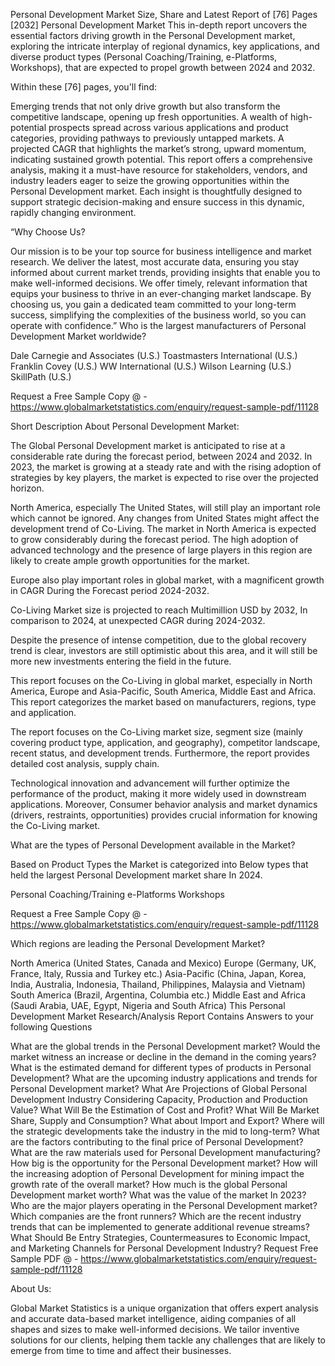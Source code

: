 Personal Development Market Size, Share and Latest Report of [76] Pages [2032]
Personal Development Market This in-depth report uncovers the essential factors driving growth in the Personal Development market, exploring the intricate interplay of regional dynamics, key applications, and diverse product types (Personal Coaching/Training, e-Platforms, Workshops), that are expected to propel growth between 2024 and 2032.

Within these [76] pages, you'll find:

Emerging trends that not only drive growth but also transform the competitive landscape, opening up fresh opportunities.
A wealth of high-potential prospects spread across various applications and product categories, providing pathways to previously untapped markets.
A projected CAGR that highlights the market’s strong, upward momentum, indicating sustained growth potential.
This report offers a comprehensive analysis, making it a must-have resource for stakeholders, vendors, and industry leaders eager to seize the growing opportunities within the Personal Development market. Each insight is thoughtfully designed to support strategic decision-making and ensure success in this dynamic, rapidly changing environment.

“Why Choose Us?

Our mission is to be your top source for business intelligence and market research.
We deliver the latest, most accurate data, ensuring you stay informed about current market trends, providing insights that enable you to make well-informed decisions.
We offer timely, relevant information that equips your business to thrive in an ever-changing market landscape.
By choosing us, you gain a dedicated team committed to your long-term success, simplifying the complexities of the business world, so you can operate with confidence.”
Who is the largest manufacturers of Personal Development Market worldwide?

 

Dale Carnegie and Associates (U.S.)
Toastmasters International (U.S.)
Franklin Covey (U.S.)
WW International (U.S.)
Wilson Learning (U.S.)
SkillPath (U.S.)
 

Request a Free Sample Copy @ - https://www.globalmarketstatistics.com/enquiry/request-sample-pdf/11128

 

Short Description About Personal Development Market:

The Global Personal Development market is anticipated to rise at a considerable rate during the forecast period, between 2024 and 2032. In 2023, the market is growing at a steady rate and with the rising adoption of strategies by key players, the market is expected to rise over the projected horizon.

North America, especially The United States, will still play an important role which cannot be ignored. Any changes from United States might affect the development trend of Co-Living. The market in North America is expected to grow considerably during the forecast period. The high adoption of advanced technology and the presence of large players in this region are likely to create ample growth opportunities for the market.

Europe also play important roles in global market, with a magnificent growth in CAGR During the Forecast period 2024-2032.

Co-Living Market size is projected to reach Multimillion USD by 2032, In comparison to 2024, at unexpected CAGR during 2024-2032.

Despite the presence of intense competition, due to the global recovery trend is clear, investors are still optimistic about this area, and it will still be more new investments entering the field in the future.

This report focuses on the Co-Living in global market, especially in North America, Europe and Asia-Pacific, South America, Middle East and Africa. This report categorizes the market based on manufacturers, regions, type and application.

The report focuses on the Co-Living market size, segment size (mainly covering product type, application, and geography), competitor landscape, recent status, and development trends. Furthermore, the report provides detailed cost analysis, supply chain.

Technological innovation and advancement will further optimize the performance of the product, making it more widely used in downstream applications. Moreover, Consumer behavior analysis and market dynamics (drivers, restraints, opportunities) provides crucial information for knowing the Co-Living market.

What are the types of Personal Development available in the Market?

Based on Product Types the Market is categorized into Below types that held the largest Personal Development market share In 2024.

 

Personal Coaching/Training
e-Platforms
Workshops
 

Request a Free Sample Copy @ - https://www.globalmarketstatistics.com/enquiry/request-sample-pdf/11128

Which regions are leading the Personal Development Market?

North America (United States, Canada and Mexico)
Europe (Germany, UK, France, Italy, Russia and Turkey etc.)
Asia-Pacific (China, Japan, Korea, India, Australia, Indonesia, Thailand, Philippines, Malaysia and Vietnam)
South America (Brazil, Argentina, Columbia etc.)
Middle East and Africa (Saudi Arabia, UAE, Egypt, Nigeria and South Africa)
This Personal Development Market Research/Analysis Report Contains Answers to your following Questions

What are the global trends in the Personal Development market? Would the market witness an increase or decline in the demand in the coming years?
What is the estimated demand for different types of products in Personal Development? What are the upcoming industry applications and trends for Personal Development market?
What Are Projections of Global Personal Development Industry Considering Capacity, Production and Production Value? What Will Be the Estimation of Cost and Profit? What Will Be Market Share, Supply and Consumption? What about Import and Export?
Where will the strategic developments take the industry in the mid to long-term?
What are the factors contributing to the final price of Personal Development? What are the raw materials used for Personal Development manufacturing?
How big is the opportunity for the Personal Development market? How will the increasing adoption of Personal Development for mining impact the growth rate of the overall market?
How much is the global Personal Development market worth? What was the value of the market In 2023?
Who are the major players operating in the Personal Development market? Which companies are the front runners?
Which are the recent industry trends that can be implemented to generate additional revenue streams?
What Should Be Entry Strategies, Countermeasures to Economic Impact, and Marketing Channels for Personal Development Industry?
Request Free Sample PDF @ - https://www.globalmarketstatistics.com/enquiry/request-sample-pdf/11128

About Us:

Global Market Statistics is a unique organization that offers expert analysis and accurate data-based market intelligence, aiding companies of all shapes and sizes to make well-informed decisions. We tailor inventive solutions for our clients, helping them tackle any challenges that are likely to emerge from time to time and affect their businesses.